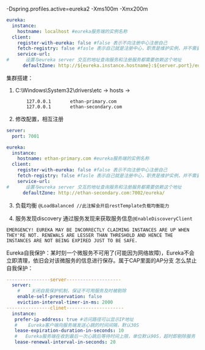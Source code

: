 -Dspring.profiles.active=eureka2 -Xms100m -Xmx200m

```yaml
eureka:
  instance:
    hostname: localhost #eureka服务端的实例名称
  client:
    register-with-eureka: false #false 表示不向注册中心注册自己
    fetch-registry: false #fasle 表示自己就是注册中心，职责是维护实例，并不需要去检索服务
    service-url:
#      设置与eureka server 交互的地址查询服务和注册服务都需要依赖这个地址
      defaultZone: http://${eureka.instance.hostname}:${server.port}/eureka/
```

集群搭建：
1. C:\Windows\System32\drivers\etc -> hosts ->  
   ```
       127.0.0.1       ethan-primary.com
       127.0.0.1       ethan-secondary.com
    ```
   
2. 修改配置，相互注册
```yaml
server:
  port: 7001

eureka:
  instance:
    hostname: ethan-primary.com #eureka服务端的实例名称
  client:
    register-with-eureka: false #false 表示不向注册中心注册自己
    fetch-registry: false #fasle 表示自己就是注册中心，职责是维护实例，并不需要去检索服务
    service-url:
#      设置与eureka server 交互的地址查询服务和注册服务都需要依赖这个地址
      defaultZone: http://ethan-secondary.com:7002/eureka/
```
3. 负载均衡
   `@LoadBalanced //此注解会开启restTemplate负载均衡能力`
   
4. 服务发现discovery
通过服务发现来获取服务信息`@EnableDiscoveryClient`
   
```
EMERGENCY! EUREKA MAY BE INCORRECTLY CLAIMING INSTANCES ARE UP WHEN THEY'RE NOT. RENEWALS ARE LESSER THAN THRESHOLD AND HENCE THE INSTANCES ARE NOT BEING EXPIRED JUST TO BE SAFE.
```
Eureka自我保护：某时刻一个微服务不可用了(可能因为网络故障)，Eureka不会立即清理，依旧会对该微服务的信息进行保存。属于CAP里面的AP分支
怎么禁止自我保护： 
```yaml
----------------server--------------------
  server:
    #    关闭自我保护机制，保证不可用服务及时被剔除
    enable-self-preservation: false
    eviction-interval-timer-in-ms: 2000
----------------clinet---------------------    
  instance:
   prefer-ip-address: true #访问路径可以显示IP地址
   #    Eureka客户端向服务端发送心跳的时间间隔，默认30S
   lease-expiration-duration-in-seconds: 10
   #   Eureka服务端在收到最后一次心跳后等待时间上限，单位默认90S，超时即剔除服务
   lease-renewal-interval-in-seconds: 20
```
